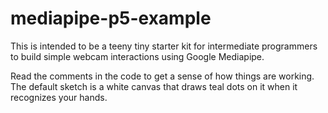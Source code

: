 # mediapipe-p5-example

This is intended to be a teeny tiny starter kit for intermediate programmers to build simple webcam interactions using Google Mediapipe.

Read the comments in the code to get a sense of how things are working. The default sketch is a white canvas that draws teal dots on it when it recognizes your hands.
